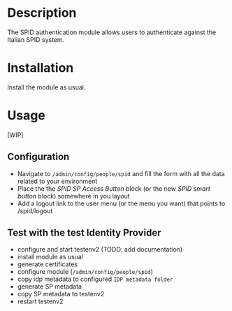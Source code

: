 # Description

The SPID authentication module allows users to authenticate against the Italian SPID system.

# Installation

Install the module as usual.

# Usage
 
[WIP]

## Configuration

* Navigate to `/admin/config/people/spid` and fill the form with all the data related to your environment
* Place the the *SPID SP Access Button* block (or the new *SPID smart button* block) somewhere in you layout
* Add a logout link to the user menu (or the menu you want) that points to /spid/logout

## Test with the test Identity Provider

* configure and start testenv2 (TODO: add documentation)
* install module as usual
* generate certificates
* configure module (`/admin/config/people/spid`)
* copy idp metadata to configured `IDP metadata folder` 
* generate SP metadata
* copy SP metadata to testenv2
* restart testenv2
